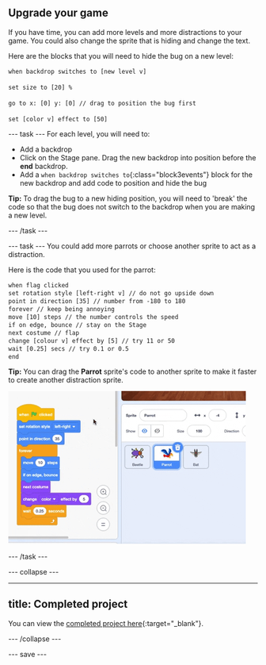 ## Upgrade your game

If you have time, you can add more levels and more distractions to your game. You could also change the sprite that is hiding and change the text. 

Here are the blocks that you will need to hide the bug on a new level:

```blocks3
when backdrop switches to [new level v]

set size to [20] %

go to x: [0] y: [0] // drag to position the bug first

set [color v] effect to [50]
```

--- task ---
For each level, you will need to:
- Add a backdrop
- Click on the Stage pane. Drag the new backdrop into position before the **end** backdrop. 
- Add a `when backdrop switches to`{:class="block3events"} block for the new backdrop and add code to position and hide the bug 

**Tip:** To drag the bug to a new hiding position, you will need to 'break' the code so that the bug does not switch to the backdrop when you are making a new level.

--- /task ---

--- task ---
You could add more parrots or choose another sprite to act as a distraction. 

Here is the code that you used for the parrot:
```blocks3
when flag clicked
set rotation style [left-right v] // do not go upside down
point in direction [35] // number from -180 to 180
forever // keep being annoying
move [10] steps // the number controls the speed
if on edge, bounce // stay on the Stage
next costume // flap
change [colour v] effect by [5] // try 11 or 50
wait [0.25] secs // try 0.1 or 0.5
end
```

**Tip:** You can drag the **Parrot** sprite's code to another sprite to make it faster to create another distraction sprite.

![Dragging code to another sprite.](images/drag-parrot-code.gif)

--- /task ---

--- collapse ---

---
title: Completed project
---

You can view the [completed project here](https://scratch.mit.edu/projects/486719939/){:target="_blank"}.

--- /collapse ---

--- save ---

